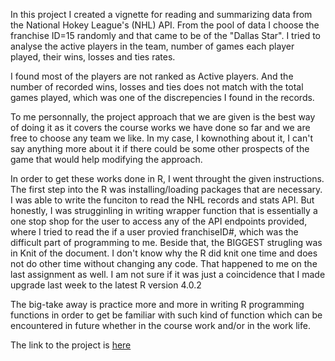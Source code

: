 In this project I created a vignette for reading and summarizing data from the National Hokey League's (NHL) API. From the pool of data I choose the franchise ID=15 randomly 
and that came to be of the "Dallas Star". I tried to analyse the active players in the team, number of games each player played, their wins, losses and ties rates.

I found most of the players are not ranked as Active players. And the number of recorded wins, losses and ties does not match with the total games played, which was one of the 
discrepencies I found in the records.

To me personnally, the project approach that we are given is the best way of doing it as it covers the course works we have done so far and we are free to choose any team we like.
In my case, I kownothing about it, I can't say anything more about it if there could be some other prospects of the game that would help modifying the approach.

In order to get these works done in R, I went throught the given instructions. The first step into the R was installing/loading packages that are necessary. I was able to write the 
funciton to read the NHL records and stats API. But honestly, I was strugginling in writing wrapper function that is essentially a one stop shop for the user to access any of the API endpoints provided, where I tried to 
read the if a user provied franchiseID#, which was the difficult part of programming to me. Beside that, the BIGGEST strugling was in Knit of the document. I don't know why the R
did knit one time and does not do other time without changing any code. That happened to me on the last assignment as well. I am not sure if it was just a coincidence that I made 
upgrade last week to the latest  R version 4.0.2

The big-take away is practice more and more in writing R programming functions in order to get be familiar with such kind of function which can be encountered in future whether
in the course work and/or in the work life. 

The link to the project is [here](https://github.com/pratap-ad/Project-1-ST558)

